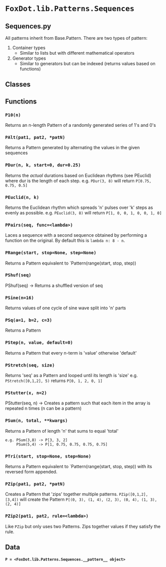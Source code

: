 # `FoxDot.lib.Patterns.Sequences`

Sequences.py
------------
All patterns inherit from Base.Pattern. There are two types of pattern:

1. Container types
    - Similar to lists but with different mathematical operators
2. Generator types
    - Similar to generators but can be indexed (returns values based on functions)

## Classes

## Functions

### `P10(n)`

Returns an n-length Pattern of a randomly generated series of 1's and 0's 

### `PAlt(pat1, pat2, *patN)`

Returns a Pattern generated by alternating the values in the given sequences 

### `PDur(n, k, start=0, dur=0.25)`

Returns the *actual* durations based on Euclidean rhythms (see PEuclid) where dur
is the length of each step.
e.g. `PDur(3, 8)` will return `P[0.75, 0.75, 0.5]` 

### `PEuclid(n, k)`

Returns the Euclidean rhythm which spreads 'n' pulses over 'k' steps as evenly as possible.
e.g. `PEuclid(3, 8)` will return `P[1, 0, 0, 1, 0, 0, 1, 0]` 

### `PPairs(seq, func=<lambda>)`

Laces a sequence with a second sequence obtained
by performing a function on the original. By default this is
`lambda n: 8 - n`. 

### `PRange(start, stop=None, step=None)`

Returns a Pattern equivalent to `Pattern(range(start, stop, step)) 

### `PShuf(seq)`

PShuf(seq) -> Returns a shuffled version of seq

### `PSine(n=16)`

Returns values of one cycle of sine wave split into 'n' parts 

### `PSq(a=1, b=2, c=3)`

Returns a Pattern 

### `PStep(n, value, default=0)`

Returns a Pattern that every n-term is 'value' otherwise 'default' 

### `PStretch(seq, size)`

Returns 'seq' as a Pattern and looped until its length is 'size'
e.g. `PStretch([0,1,2], 5)` returns `P[0, 1, 2, 0, 1]` 

### `PStutter(x, n=2)`

PStutter(seq, n) -> Creates a pattern such that each item in the array is repeated n times (n can be a pattern) 

### `PSum(n, total, **kwargs)`

Returns a Pattern of length 'n' that sums to equal 'total'

```
e.g. PSum(3,8) -> P[3, 3, 2]
     PSum(5,4) -> P[1, 0.75, 0.75, 0.75, 0.75]
```

### `PTri(start, stop=None, step=None)`

Returns a Pattern equivalent to `Pattern(range(start, stop, step)) with its reversed form appended.

### `PZip(pat1, pat2, *patN)`

Creates a Pattern that 'zips' together multiple patterns. `PZip([0,1,2], [3,4])`
will create the Pattern `P[(0, 3), (1, 4), (2, 3), (0, 4), (1, 3), (2, 4)]` 

### `PZip2(pat1, pat2, rule=<lambda>)`

Like `PZip` but only uses two Patterns. Zips together values if they satisfy the rule. 

## Data

#### `P = <FoxDot.lib.Patterns.Sequences.__pattern__ object>`

